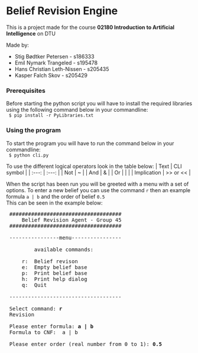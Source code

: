 # Belief Revision Engine

This is a project made for the course **02180 Introduction to Artificial Intelligence** on DTU 

Made by:
- Stig Bødtker Petersen - s186333
- Emil Nymark Trangeled - s195478
- Hans Christian Leth-Nissen - s205435
- Kasper Falch Skov - s205429

### Prerequisites

Before starting the python script you will have to install the required libraries using the following command below in your commandline: <br>
       ``` $ pip install -r PyLibraries.txt```


### Using the program

To start the program you will have to run the command below in your commandline: <br>
       ``` $ python cli.py```

To use the different logical operators look in the table below:
|  Text | CLI symbol  |
| :---:  | :---:  |
| Not  | ~  |
| And  | &  |
| Or  | &#124;  |
| Implication  | >> or << |

When the script has been run you will be greeted with a menu with a set of options.
To enter a new belief you can use the command <code>r</code> then an example formula <code>a | b</code> and the order of belief <code>0.5</code><br>
This can be seen in the example below:
<pre>
 ####################################    
     Belief Revision Agent - Group 45    
 ####################################    

 ----------------menu----------------    

         available commands:

     r:  Belief revison
     e:  Empty belief base
     p:  Print belief base
     h:  Print help dialog
     q:  Quit

 ------------------------------------    

 Select command: <b>r</b>
 Revision

 Please enter formula: <b>a | b</b>
 Formula to CNF:  a | b 

 Please enter order (real number from 0 to 1): <b>0.5</b>
</pre>
